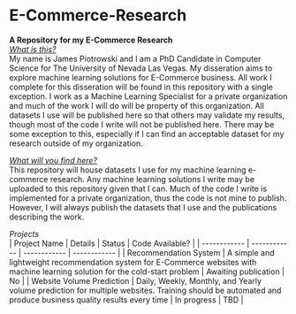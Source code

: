 # E-Commerce-Research
**A Repository for my E-Commerce Research** <br>
<ins>*What is this?* </ins><br>
My name is James Piotrowski and I am a PhD Candidate in Computer Science for The University of Nevada Las Vegas. My disseration aims to explore machine learning solutions for E-Commerce business. All work I complete for this disseration will be found in this repository with a single exception. I work as a Machine Learning Specialist for a private organization and much of the work I will do will be property of this organization. All datasets I use will be published here so that others may validate my results, though most of the code I write will not be published here. There may be some exception to this, especially if I can find an acceptable dataset for my research outside of my organization. <br>

<ins>*What will you find here?* </ins><br>
This repository will house datasets I use for my machine learning e-commerce research. Any machine learning solutions I write may be uploaded to this repository given that I can. Much of the code I write is implemented for a private organization, thus the code is not mine to publish. However, I will always publish the datasets that I use and the publications describing the work. <br>

*Projects* <br>
| Project Name | Details | Status | Code Available? |
| ------------ | ------------ | ------------ | ------------ |
| Recommendation System | A simple and lightweight recommendation system for E-Commerce websites with machine learning solution for the cold-start problem | Awaiting publication | No |
| Website Volume Prediction | Daily, Weekly, Monthly, and Yearly volume prediction for multiple websites. Training should be automated and produce business quality results every time | In progress | TBD |
